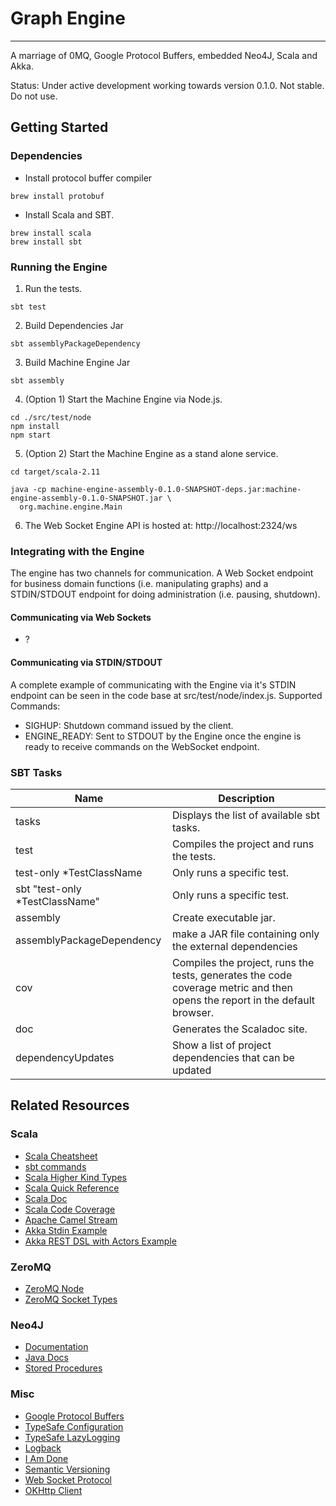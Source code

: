 # Graph Engine
- - -
A marriage of 0MQ, Google Protocol Buffers, embedded Neo4J, Scala and Akka.

Status: Under active development working towards version 0.1.0. Not stable. Do not use.

## Getting Started
### Dependencies
* Install protocol buffer compiler
```
brew install protobuf
```

* Install Scala and SBT.
```
brew install scala
brew install sbt
```

### Running the Engine
1. Run the tests.
```
sbt test
```

2. Build Dependencies Jar
```
sbt assemblyPackageDependency
```

3. Build Machine Engine Jar
```
sbt assembly
```

4. (Option 1) Start the Machine Engine via Node.js.
```
cd ./src/test/node
npm install
npm start
```

5. (Option 2) Start the Machine Engine as a stand alone service.
```
cd target/scala-2.11

java -cp machine-engine-assembly-0.1.0-SNAPSHOT-deps.jar:machine-engine-assembly-0.1.0-SNAPSHOT.jar \
  org.machine.engine.Main
```

6. The Web Socket Engine API is hosted at: http://localhost:2324/ws

### Integrating with the Engine
The engine has two channels for communication. A Web Socket endpoint for
business domain functions (i.e. manipulating graphs) and a STDIN/STDOUT endpoint
for doing administration (i.e. pausing, shutdown).

#### Communicating via Web Sockets
* ?

#### Communicating via STDIN/STDOUT
A complete example of communicating with the Engine via it's STDIN endpoint
can be seen in the code base at src/test/node/index.js.
Supported Commands:
* SIGHUP: Shutdown command issued by the client.
* ENGINE_READY: Sent to STDOUT by the Engine once the engine is ready to receive
  commands on the WebSocket endpoint.


### SBT Tasks
| Name  | Description                                                                                                                |
|-------|----------------------------------------------------------------------------------------------------------------------------|
| tasks | Displays the list of available sbt tasks.                                                                                  |
| test  | Compiles the project and runs the tests.                                                                                   |
| test-only *TestClassName  | Only runs a specific test.                                                                             |
| sbt "test-only *TestClassName"  | Only runs a specific test.                                                                       |
| assembly | Create executable jar.                                                                                                  |
| assemblyPackageDependency | make a JAR file containing only the external dependencies                                              |
| cov   | Compiles the project, runs the tests, generates the code coverage metric and then opens the report in the default browser. |
| doc   | Generates the Scaladoc site.                                                                                               |
| dependencyUpdates  | Show a list of project dependencies that can be updated                                                       |

## Related Resources
### Scala
* [Scala Cheatsheet](http://docs.scala-lang.org/cheatsheets/index.html)
* [sbt commands](http://www.scala-sbt.org/0.13/docs/Command-Line-Reference.html)
* [Scala Higher Kind Types](https://blogs.atlassian.com/2013/09/scala-types-of-a-higher-kind/)
* [Scala Quick Reference](http://www.tutorialspoint.com/scala/index.htm)
* [Scala Doc](http://docs.scala-lang.org/style/scaladoc.html)
* [Scala Code Coverage](https://github.com/scoverage/sbt-scoverage)
* [Apache Camel Stream](https://camel.apache.org/stream.html)
* [Akka Stdin Example](https://searler.github.io/scala/akka/camel/reactive/2015/01/11/Simple-Akka-Stream-Camel-Integration.html)
* [Akka REST DSL with Actors Example](https://spindance.com/reactive-rest-services-akka-http/)

### ZeroMQ
* [ZeroMQ Node](https://github.com/JustinTulloss/zeromq.node)
* [ZeroMQ Socket Types](http://api.zeromq.org/2-1:zmq-socket)

### Neo4J
* [Documentation](http://neo4j.com/docs/)
* [Java Docs](http://neo4j.com/docs/2.3.3/javadocs/)
* [Stored Procedures](https://github.com/neo4j-contrib/neo4j-apoc-procedures)

### Misc
* [Google Protocol Buffers](https://developers.google.com/protocol-buffers/)
* [TypeSafe Configuration](https://github.com/typesafehub/config)
* [TypeSafe LazyLogging](https://github.com/typesafehub/scala-logging)
* [Logback](http://logback.qos.ch/)
* [I Am Done](https://github.com/imdone/imdone-core#metadata)
* [Semantic Versioning](http://semver.org/)
* [Web Socket Protocol](https://tools.ietf.org/html/rfc6455)
* [OKHttp Client](http://square.github.io/okhttp/)
